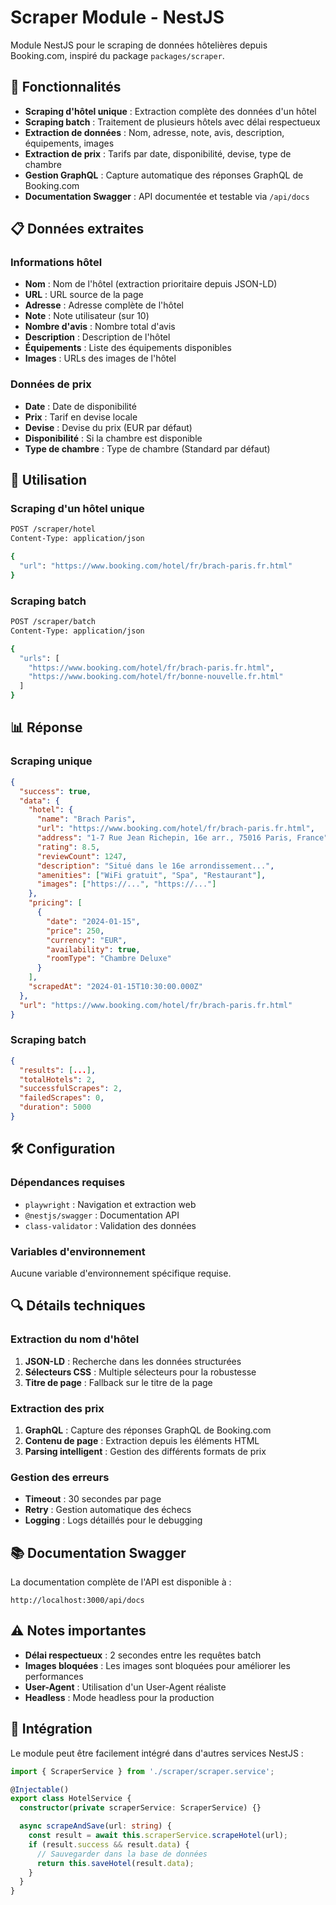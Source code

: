 # Scraper Module - NestJS

Module NestJS pour le scraping de données hôtelières depuis Booking.com, inspiré du package `packages/scraper`.

## 🚀 Fonctionnalités

- **Scraping d'hôtel unique** : Extraction complète des données d'un hôtel
- **Scraping batch** : Traitement de plusieurs hôtels avec délai respectueux
- **Extraction de données** : Nom, adresse, note, avis, description, équipements, images
- **Extraction de prix** : Tarifs par date, disponibilité, devise, type de chambre
- **Gestion GraphQL** : Capture automatique des réponses GraphQL de Booking.com
- **Documentation Swagger** : API documentée et testable via `/api/docs`

## 📋 Données extraites

### Informations hôtel
- **Nom** : Nom de l'hôtel (extraction prioritaire depuis JSON-LD)
- **URL** : URL source de la page
- **Adresse** : Adresse complète de l'hôtel
- **Note** : Note utilisateur (sur 10)
- **Nombre d'avis** : Nombre total d'avis
- **Description** : Description de l'hôtel
- **Équipements** : Liste des équipements disponibles
- **Images** : URLs des images de l'hôtel

### Données de prix
- **Date** : Date de disponibilité
- **Prix** : Tarif en devise locale
- **Devise** : Devise du prix (EUR par défaut)
- **Disponibilité** : Si la chambre est disponible
- **Type de chambre** : Type de chambre (Standard par défaut)

## 🔧 Utilisation

### Scraping d'un hôtel unique

```bash
POST /scraper/hotel
Content-Type: application/json

{
  "url": "https://www.booking.com/hotel/fr/brach-paris.fr.html"
}
```

### Scraping batch

```bash
POST /scraper/batch
Content-Type: application/json

{
  "urls": [
    "https://www.booking.com/hotel/fr/brach-paris.fr.html",
    "https://www.booking.com/hotel/fr/bonne-nouvelle.fr.html"
  ]
}
```

## 📊 Réponse

### Scraping unique
```json
{
  "success": true,
  "data": {
    "hotel": {
      "name": "Brach Paris",
      "url": "https://www.booking.com/hotel/fr/brach-paris.fr.html",
      "address": "1-7 Rue Jean Richepin, 16e arr., 75016 Paris, France",
      "rating": 8.5,
      "reviewCount": 1247,
      "description": "Situé dans le 16e arrondissement...",
      "amenities": ["WiFi gratuit", "Spa", "Restaurant"],
      "images": ["https://...", "https://..."]
    },
    "pricing": [
      {
        "date": "2024-01-15",
        "price": 250,
        "currency": "EUR",
        "availability": true,
        "roomType": "Chambre Deluxe"
      }
    ],
    "scrapedAt": "2024-01-15T10:30:00.000Z"
  },
  "url": "https://www.booking.com/hotel/fr/brach-paris.fr.html"
}
```

### Scraping batch
```json
{
  "results": [...],
  "totalHotels": 2,
  "successfulScrapes": 2,
  "failedScrapes": 0,
  "duration": 5000
}
```

## 🛠️ Configuration

### Dépendances requises
- `playwright` : Navigation et extraction web
- `@nestjs/swagger` : Documentation API
- `class-validator` : Validation des données

### Variables d'environnement
Aucune variable d'environnement spécifique requise.

## 🔍 Détails techniques

### Extraction du nom d'hôtel
1. **JSON-LD** : Recherche dans les données structurées
2. **Sélecteurs CSS** : Multiple sélecteurs pour la robustesse
3. **Titre de page** : Fallback sur le titre de la page

### Extraction des prix
1. **GraphQL** : Capture des réponses GraphQL de Booking.com
2. **Contenu de page** : Extraction depuis les éléments HTML
3. **Parsing intelligent** : Gestion des différents formats de prix

### Gestion des erreurs
- **Timeout** : 30 secondes par page
- **Retry** : Gestion automatique des échecs
- **Logging** : Logs détaillés pour le debugging

## 📚 Documentation Swagger

La documentation complète de l'API est disponible à :
```
http://localhost:3000/api/docs
```

## ⚠️ Notes importantes

- **Délai respectueux** : 2 secondes entre les requêtes batch
- **Images bloquées** : Les images sont bloquées pour améliorer les performances
- **User-Agent** : Utilisation d'un User-Agent réaliste
- **Headless** : Mode headless pour la production

## 🔄 Intégration

Le module peut être facilement intégré dans d'autres services NestJS :

```typescript
import { ScraperService } from './scraper/scraper.service';

@Injectable()
export class HotelService {
  constructor(private scraperService: ScraperService) {}

  async scrapeAndSave(url: string) {
    const result = await this.scraperService.scrapeHotel(url);
    if (result.success && result.data) {
      // Sauvegarder dans la base de données
      return this.saveHotel(result.data);
    }
  }
}
``` 